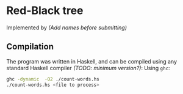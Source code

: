 # Red-Black tree

Implemented by *(Add names before submitting)*

## Compilation

The program was written in Haskell, and can be compiled using any standard Haskell compiler *(TODO: minimum version?)*:
Using `ghc`:
```sh
ghc -dynamic  -O2 ./count-words.hs
./count-words.hs <file to process>
```